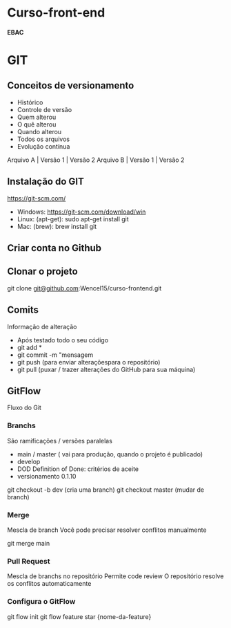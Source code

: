 # Curso-front-end

#### EBAC

# GIT
## Conceitos de versionamento
 - Histórico
 - Controle de versão
 - Quem alterou
 - O quê alterou
 - Quando alterou
 - Todos os arquivos
 - Evolução contínua
 
 Arquivo A  |  Versão 1  |  Versão 2
 Arquivo B  |  Versão 1  |  Versão 2
 
 ## Instalação do GIT
 https://git-scm.com/
 
 - Windows: https://git-scm.com/download/win
 - Linux: (apt-get): sudo apt-get install git
 - Mac: (brew): brew install git

## Criar conta no Github

## Clonar o projeto
git clone git@github.com:Wencel15/curso-frontend.git

## Comits
Informação de alteração
- Após testado todo o seu código
- git add *
- git commit -m "mensagem
- git push (para enviar alteraçõespara o repositório)
- git pull (puxar / trazer alterações do GitHub para sua máquina)


## GitFlow
Fluxo do Git

### Branchs
São ramificações / versões paralelas

 - main / master ( vai para produção, quando o projeto é publicado)
 - develop
 - DOD Definition of Done: critérios de aceite
 - versionamento 0.1.10

 git checkout -b dev (cria uma branch)
 git checkout master (mudar de branch)
 ### Merge
 Mescla de branch
 Você pode precisar resolver conflitos manualmente

 git merge main

 ### Pull Request
 Mescla de branchs no repositório
 Permite code review
 O  repositório resolve os conflitos automaticamente


### Configura o GitFlow
git flow init
git flow feature star {nome-da-feature}